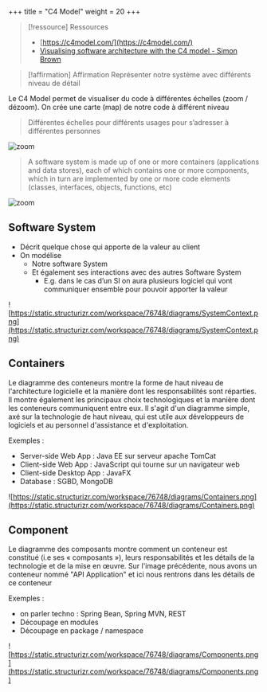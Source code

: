 +++
title = "C4 Model"
weight = 20
+++

> [!ressource] Ressources
> - [https://c4model.com/](https://c4model.com/)
> - [Visualising software architecture with the C4 model - Simon Brown](https://youtu.be/x2-rSnhpw0g)

> [!affirmation] Affirmation
> Représenter notre système avec différents niveau de détail

Le C4 Model permet de visualiser du code à différentes échelles (zoom / dézoom). On crée une carte (map) de notre code à différent niveau

> Différentes échelles pour différents usages pour s’adresser à différentes personnes

![zoom](zoom.png)

> A software system is made up of one or more containers (applications and data stores), each of which
contains one or more components, which in turn are implemented by one or more code elements (classes,
interfaces, objects, functions, etc)

![zoom](zoom2.png)

## Software System
- Décrit quelque chose qui apporte de la valeur au client
- On modélise
  - Notre software System
  - Et également ses interactions avec des autres Software System
    - E.g. dans le cas d’un SI on aura plusieurs logiciel qui vont communiquer ensemble pour pouvoir apporter la valeur

![https://static.structurizr.com/workspace/76748/diagrams/SystemContext.png](https://static.structurizr.com/workspace/76748/diagrams/SystemContext.png)

## Containers
Le diagramme des conteneurs montre la forme de haut niveau de l'architecture logicielle et la manière dont les responsabilités sont réparties. Il montre également les principaux choix technologiques et la manière dont les conteneurs communiquent entre eux. Il s'agit d'un diagramme simple, axé sur la technologie de haut niveau, qui est utile aux développeurs de logiciels et au personnel d'assistance et d'exploitation.

Exemples :
- Server-side Web App : Java EE sur serveur apache TomCat
- Client-side Web App : JavaScript qui tourne sur un navigateur web
- Client-side Desktop App : JavaFX
- Database : SGBD, MongoDB

![https://static.structurizr.com/workspace/76748/diagrams/Containers.png](https://static.structurizr.com/workspace/76748/diagrams/Containers.png)

## Component
Le diagramme des composants montre comment un conteneur est constitué (i.e ses « composants »), leurs responsabilités et les détails de la technologie et de la mise en œuvre. Sur l'image précédente, nous avons un conteneur nommé "API Application" et ici nous rentrons dans les détails de ce conteneur

Exemples :
- on parler techno : Spring Bean, Spring MVN, REST
- Découpage en modules
- Découpage en package / namespace

![https://static.structurizr.com/workspace/76748/diagrams/Components.png](https://static.structurizr.com/workspace/76748/diagrams/Components.png)
